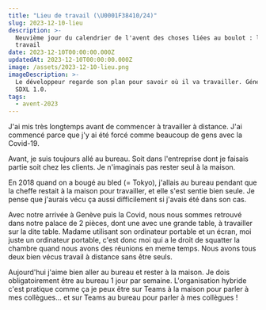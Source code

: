 ```yaml
---
title: "Lieu de travail (\U0001F38410/24)"
slug: 2023-12-10-lieu
description: >-
  Neuvième jour du calendrier de l'avent des choses liées au boulot : le lieu de
  travail
date: 2023-12-10T00:00:00.000Z
updatedAt: 2023-12-10T00:00:00.000Z
image: /assets/2023-12-10-lieu.png
imageDescription: >-
  Le développeur regarde son plan pour savoir où il va travailler. Générée avec
  SDXL 1.0.
tags:
  - avent-2023
---
```


J'ai mis très longtemps avant de commencer à travailler à distance. J'ai commencé parce que j'y ai été forcé comme beaucoup de gens avec la Covid-19.

Avant, je suis toujours allé au bureau. Soit dans l'entreprise dont je faisais partie soit chez les clients. Je n'imaginais pas rester seul à la maison.

En 2018 quand on a bougé au bled (= Tokyo), j'allais au bureau pendant que la cheffe restait à la maison pour travailler, et elle s'est sentie bien seule. Je pense que j'aurais vécu ça aussi difficilement si j'avais été dans son cas.

Avec notre arrivée à Genève puis la Covid, nous nous sommes retrouvé dans notre palace de 2 pièces, dont une avec une grande table, à travailler sur la dite table. Madame utilisant son ordinateur portable et un écran, moi juste un ordinateur portable, c'est donc moi qui a le droit de squatter la chambre quand nous avons des réunions en meme temps. Nous avons tous deux bien vécus travail à distance sans être seuls.

Aujourd'hui j'aime bien aller au bureau et rester à la maison. Je dois obligatoirement être au bureau 1 jour par semaine. L'organisation hybride c'est pratique comme ça je peux être sur Teams à la maison pour parler à mes collègues… et sur Teams au bureau pour parler à mes collègues !
